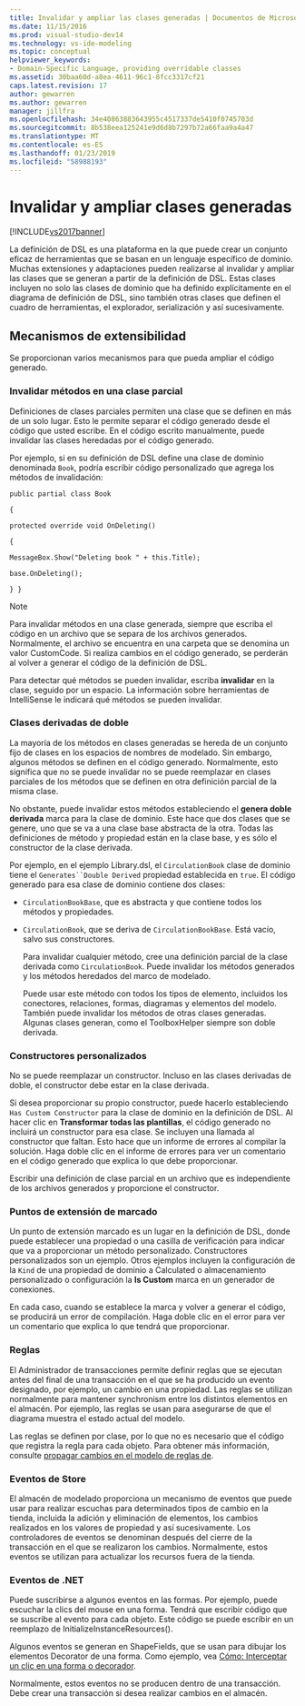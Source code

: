 ```yaml
---
title: Invalidar y ampliar las clases generadas | Documentos de Microsoft
ms.date: 11/15/2016
ms.prod: visual-studio-dev14
ms.technology: vs-ide-modeling
ms.topic: conceptual
helpviewer_keywords:
- Domain-Specific Language, providing overridable classes
ms.assetid: 30baa60d-a8ea-4611-96c1-8fcc3317cf21
caps.latest.revision: 17
author: gewarren
ms.author: gewarren
manager: jillfra
ms.openlocfilehash: 34e40863883643955c4517337de5410f0745703d
ms.sourcegitcommit: 8b538eea125241e9d6d8b7297b72a66faa9a4a47
ms.translationtype: MT
ms.contentlocale: es-ES
ms.lasthandoff: 01/23/2019
ms.locfileid: "58988193"
---
```

# <a name="overriding-and-extending-the-generated-classes"></a>Invalidar y ampliar clases generadas
[!INCLUDE[vs2017banner](../includes/vs2017banner.md)]

La definición de DSL es una plataforma en la que puede crear un conjunto eficaz de herramientas que se basan en un lenguaje específico de dominio. Muchas extensiones y adaptaciones pueden realizarse al invalidar y ampliar las clases que se generan a partir de la definición de DSL. Estas clases incluyen no solo las clases de dominio que ha definido explícitamente en el diagrama de definición de DSL, sino también otras clases que definen el cuadro de herramientas, el explorador, serialización y así sucesivamente.  
  
## <a name="extensibility-mechanisms"></a>Mecanismos de extensibilidad  
 Se proporcionan varios mecanismos para que pueda ampliar el código generado.  
  
### <a name="overriding-methods-in-a-partial-class"></a>Invalidar métodos en una clase parcial  
 Definiciones de clases parciales permiten una clase que se definen en más de un solo lugar. Esto le permite separar el código generado desde el código que usted escribe. En el código escrito manualmente, puede invalidar las clases heredadas por el código generado.  
  
 Por ejemplo, si en su definición de DSL define una clase de dominio denominada `Book`, podría escribir código personalizado que agrega los métodos de invalidación:  
  
 `public partial class Book`  
  
 `{`  
  
 `protected override void OnDeleting()`  
  
 `{`  
  
 `MessageBox.Show("Deleting book " + this.Title);`  
  
 `base.OnDeleting();`  
  
 `} }`  
  
> [!NOTE]
>  Para invalidar métodos en una clase generada, siempre que escriba el código en un archivo que se separa de los archivos generados. Normalmente, el archivo se encuentra en una carpeta que se denomina un valor CustomCode. Si realiza cambios en el código generado, se perderán al volver a generar el código de la definición de DSL.  
  
 Para detectar qué métodos se pueden invalidar, escriba **invalidar** en la clase, seguido por un espacio. La información sobre herramientas de IntelliSense le indicará qué métodos se pueden invalidar.  
  
### <a name="double-derived-classes"></a>Clases derivadas de doble  
 La mayoría de los métodos en clases generadas se hereda de un conjunto fijo de clases en los espacios de nombres de modelado. Sin embargo, algunos métodos se definen en el código generado. Normalmente, esto significa que no se puede invalidar no se puede reemplazar en clases parciales de los métodos que se definen en otra definición parcial de la misma clase.  
  
 No obstante, puede invalidar estos métodos estableciendo el **genera doble derivada** marca para la clase de dominio. Este hace que dos clases que se genere, uno que se va a una clase base abstracta de la otra. Todas las definiciones de método y propiedad están en la clase base, y es sólo el constructor de la clase derivada.  
  
 Por ejemplo, en el ejemplo Library.dsl, el `CirculationBook` clase de dominio tiene el `Generates``Double Derived` propiedad establecida en `true`. El código generado para esa clase de dominio contiene dos clases:  
  
- `CirculationBookBase`, que es abstracta y que contiene todos los métodos y propiedades.  
  
- `CirculationBook`, que se deriva de `CirculationBookBase`. Está vacío, salvo sus constructores.  
  
  Para invalidar cualquier método, cree una definición parcial de la clase derivada como `CirculationBook`. Puede invalidar los métodos generados y los métodos heredados del marco de modelado.  
  
  Puede usar este método con todos los tipos de elemento, incluidos los conectores, relaciones, formas, diagramas y elementos del modelo. También puede invalidar los métodos de otras clases generadas. Algunas clases generan, como el ToolboxHelper siempre son doble derivada.  
  
### <a name="custom-constructors"></a>Constructores personalizados  
 No se puede reemplazar un constructor. Incluso en las clases derivadas de doble, el constructor debe estar en la clase derivada.  
  
 Si desea proporcionar su propio constructor, puede hacerlo estableciendo `Has Custom Constructor` para la clase de dominio en la definición de DSL. Al hacer clic en **Transformar todas las plantillas**, el código generado no incluirá un constructor para esa clase. Se incluyen una llamada al constructor que faltan. Esto hace que un informe de errores al compilar la solución. Haga doble clic en el informe de errores para ver un comentario en el código generado que explica lo que debe proporcionar.  
  
 Escribir una definición de clase parcial en un archivo que es independiente de los archivos generados y proporcione el constructor.  
  
### <a name="flagged-extension-points"></a>Puntos de extensión de marcado  
 Un punto de extensión marcado es un lugar en la definición de DSL, donde puede establecer una propiedad o una casilla de verificación para indicar que va a proporcionar un método personalizado. Constructores personalizados son un ejemplo. Otros ejemplos incluyen la configuración de la `Kind` de una propiedad de dominio a Calculated o almacenamiento personalizado o configuración la **Is Custom** marca en un generador de conexiones.  
  
 En cada caso, cuando se establece la marca y volver a generar el código, se producirá un error de compilación. Haga doble clic en el error para ver un comentario que explica lo que tendrá que proporcionar.  
  
### <a name="rules"></a>Reglas  
 El Administrador de transacciones permite definir reglas que se ejecutan antes del final de una transacción en el que se ha producido un evento designado, por ejemplo, un cambio en una propiedad. Las reglas se utilizan normalmente para mantener synchronism entre los distintos elementos en el almacén. Por ejemplo, las reglas se usan para asegurarse de que el diagrama muestra el estado actual del modelo.  
  
 Las reglas se definen por clase, por lo que no es necesario que el código que registra la regla para cada objeto. Para obtener más información, consulte [propagar cambios en el modelo de reglas de](../modeling/rules-propagate-changes-within-the-model.md).  
  
### <a name="store-events"></a>Eventos de Store  
 El almacén de modelado proporciona un mecanismo de eventos que puede usar para realizar escuchas para determinados tipos de cambio en la tienda, incluida la adición y eliminación de elementos, los cambios realizados en los valores de propiedad y así sucesivamente. Los controladores de eventos se denominan después del cierre de la transacción en el que se realizaron los cambios. Normalmente, estos eventos se utilizan para actualizar los recursos fuera de la tienda.  
  
### <a name="net-events"></a>Eventos de .NET  
 Puede suscribirse a algunos eventos en las formas. Por ejemplo, puede escuchar la clics del mouse en una forma. Tendrá que escribir código que se suscribe al evento para cada objeto. Este código se puede escribir en un reemplazo de InitializeInstanceResources().  
  
 Algunos eventos se generan en ShapeFields, que se usan para dibujar los elementos Decorator de una forma. Como ejemplo, vea [Cómo: Interceptar un clic en una forma o decorador](../modeling/how-to-intercept-a-click-on-a-shape-or-decorator.md).  
  
 Normalmente, estos eventos no se producen dentro de una transacción. Debe crear una transacción si desea realizar cambios en el almacén.
